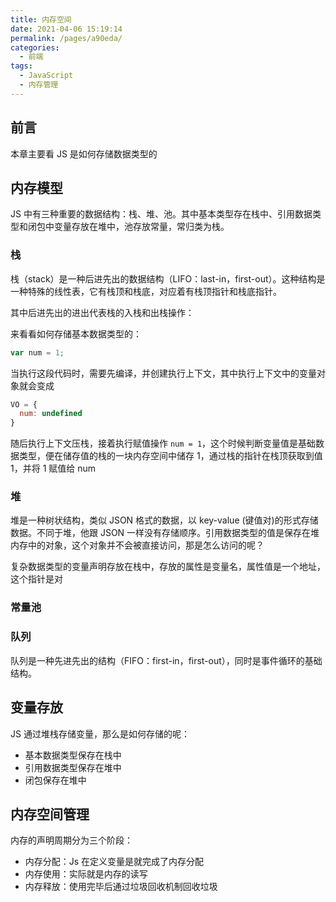 ```yaml
---
title: 内存空间
date: 2021-04-06 15:19:14
permalink: /pages/a90eda/
categories:
  - 前端
tags:
  - JavaScript
  - 内存管理
---
```

## 前言
本章主要看 JS 是如何存储数据类型的

## 内存模型
JS 中有三种重要的数据结构：栈、堆、池。其中基本类型存在栈中、引用数据类型和闭包中变量存放在堆中，池存放常量，常归类为栈。

### 栈
栈（stack）是一种后进先出的数据结构（LIFO：last-in，first-out）。这种结构是一种特殊的线性表，它有栈顶和栈底，对应着有栈顶指针和栈底指针。

其中后进先出的进出代表栈的入栈和出栈操作：

来看看如何存储基本数据类型的：
```javascript
var num = 1;
```
当执行这段代码时，需要先编译，并创建执行上下文，其中执行上下文中的变量对象就会变成
```javascript
VO = {
  num: undefined
}
```
随后执行上下文压栈，接着执行赋值操作 `num = 1`，这个时候判断变量值是基础数据类型，便在储存值的栈的一块内存空间中储存 1，通过栈的指针在栈顶获取到值 1，并将 1 赋值给 num

### 堆
堆是一种树状结构，类似 JSON 格式的数据，以 key-value (键值对)的形式存储数据。不同于堆，他跟 JSON 一样没有存储顺序。引用数据类型的值是保存在堆内存中的对象，这个对象并不会被直接访问，那是怎么访问的呢？

复杂数据类型的变量声明存放在栈中，存放的属性是变量名，属性值是一个地址，这个指针是对

### 常量池

### 队列
队列是一种先进先出的结构（FIFO：first-in，first-out），同时是事件循环的基础结构。

## 变量存放
JS 通过堆栈存储变量，那么是如何存储的呢：
- 基本数据类型保存在栈中
- 引用数据类型保存在堆中
- 闭包保存在堆中

## 内存空间管理
内存的声明周期分为三个阶段：
- 内存分配：Js 在定义变量是就完成了内存分配
- 内存使用：实际就是内存的读写
- 内存释放：使用完毕后通过垃圾回收机制回收垃圾